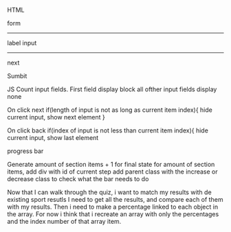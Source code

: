 HTML

form
***

label
input

***

next

Sumbit

JS
Count input fields.
First field display block
all ofther input fields display none

On click next
if(length of input is not as long as current item index){
hide current input, show next element 
}

On click back
if(index of input is not less than current item index){
hide current input, show last element





progress bar

Generate amount of section items + 1 for final state
for amount of section items, add div with id of current step
add parent class with the increase or decrease class to check what the bar needs to do



Now that I can walk through the quiz, i want to match my results with de existing sport resutls
I need to get all the results, and compare each of them with my results. Then i need to make a percentage linked to each object in the array. For now i think that i recreate an array with only the percentages and the index number of that array item. 